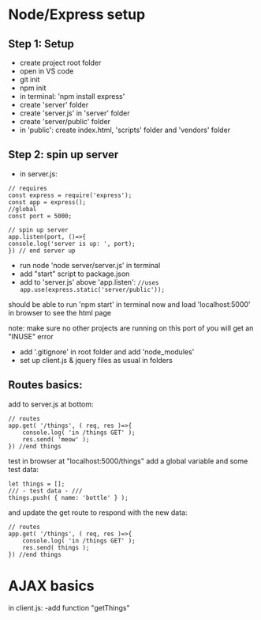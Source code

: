 Node/Express setup
===
Step 1: Setup
---
 - create project root folder 
 - open in VS code
 - git init
 - npm init
 - in terminal: 'npm install express'
 - create 'server' folder
 - create 'server.js' in 'server' folder
 - create 'server/public' folder 
 - in 'public': create index.html, 'scripts' folder and 'vendors' folder

 Step 2: spin up server
 ---
 - in server.js:
 ```
// requires
const express = require('express');
const app = express();
//global
const port = 5000;

// spin up server
app.listen(port, ()=>{
 console.log('server is up: ', port);
}) // end server up
 ```

 - run node 'node server/server.js' in terminal
 - add "start" script to package.json
 - add to 'server.js' above 'app.listen': ```//uses app.use(express.static('server/public'));```

should be able to run 'npm start' in terminal now and load 'localhost:5000' in browser to see the html page

note: make sure no other projects are running on this port of you will get an "INUSE" error

 - add '.gitignore' in root folder and add 'node_modules'
 - set up client.js & jquery files as usual in folders

Routes basics:
---
add to server.js at bottom:
```
// routes
app.get( '/things', ( req, res )=>{
    console.log( 'in /things GET' );
    res.send( 'meow' );
}) //end things
```
test in browser at "localhost:5000/things"
add a global variable and some test data:
```
let things = [];
/// - test data - ///
things.push( { name: 'bottle' } );
```

and update the get route to respond with the new data:

```
// routes
app.get( '/things', ( req, res )=>{
    console.log( 'in /things GET' );
    res.send( things );
}) //end things
```

 AJAX basics 
 ===
  in client.js:
  -add function "getThings"